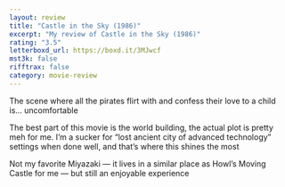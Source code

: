 ```yaml
---
layout: review
title: "Castle in the Sky (1986)"
excerpt: "My review of Castle in the Sky (1986)"
rating: "3.5"
letterboxd_url: https://boxd.it/3MJwcf
mst3k: false
rifftrax: false
category: movie-review
---
```


The scene where all the pirates flirt with and confess their love to a child is… uncomfortable

The best part of this movie is the world building, the actual plot is pretty meh for me. I’m a sucker for “lost ancient city of advanced technology” settings when done well, and that’s where this shines the most

Not my favorite Miyazaki — it lives in a similar place as Howl’s Moving Castle for me — but still an enjoyable experience
